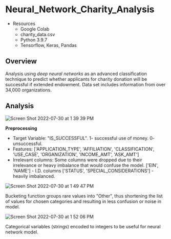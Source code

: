 # Neural_Network_Charity_Analysis

- Resources
    - Google Colab
    - charity_data.csv
    - Python 3.9.7
    - Tensorflow, Keras, Pandas

## Overview

Analysis using *deep neural networks* as an advanced classification technique to predict whether applicants for charity donation will be successful if extended endowment.  Data set includes information from over 34,000 organizations. 

## Analysis

![Screen Shot 2022-07-30 at 1 39 39 PM](https://user-images.githubusercontent.com/100544761/181937184-3eb96386-8bf2-4410-b3ad-3decf264cfb7.png)

**Preprocessing**

- Target Variable: "IS_SUCCESSFUL".  1- successful use of money. 0- unsuccessful.
- Features: ['APPLICATION_TYPE', 'AFFILIATION', 'CLASSIFICATION', 'USE_CASE', 'ORGANIZATION', 'INCOME_AMT', 'ASK_AMT']
- Irrelevant columns: Some columns were dropped due to their irrelevance or heavy imbalance that would confuse the model. ['EIN', 'NAME'] - I.D. columns ['STATUS', 'SPECIAL_CONSIDERATIONS'] - heavily imbalanced.

![Screen Shot 2022-07-30 at 1 49 47 PM](https://user-images.githubusercontent.com/100544761/181937504-613f99ce-129f-401d-a699-f9081488bd49.png)

Bucketing function groups rare values into "Other", thus shortening the list of values for chosen categories and resulting in less confusion or noise in model.  

![Screen Shot 2022-07-30 at 1 52 06 PM](https://user-images.githubusercontent.com/100544761/181937621-be58617d-b167-44d3-9c2e-1f6d80e7dc3b.png)

Categorical variables (strings) encoded to integers to be useful for neural network model.
